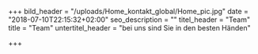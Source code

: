 +++
bild_header = "/uploads/Home_kontakt_global/Home_pic.jpg"
date = "2018-07-10T22:15:32+02:00"
seo_description = ""
titel_header = "Team"
title = "Team"
untertitel_header = "bei uns sind Sie in den besten Händen"

+++
